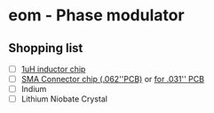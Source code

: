 # eom - Phase modulator
## Shopping list

- [ ] [1uH inductor chip](https://www.aliexpress.com/item/50pcs-lot-1206-SMD-Chip-inductor-3216-1uH-1-2uH-1-5uH-1-8uH-2-2uH/32858773509.html?spm=2114.search0104.3.57.4b4163c75f5PAD&ws_ab_test=searchweb0_0,searchweb201602_10_10065_10130_10068_10890_10547_319_10546_317_10548_10545_10696_453_10084_454_10083_10618_10307_537_536_10902_10059_10884_10887_321_322_10103,searchweb201603_51,ppcSwitch_0&algo_expid=2d753224-a77a-4433-8c6b-cfb30f010083-8&algo_pvid=2d753224-a77a-4433-8c6b-cfb30f010083&transAbTest=ae803_4) 
- [ ] [SMA Connector chip (.062''PCB)](https://www.aliexpress.com/item/SMA-female-PCB-end-launch-mount-wide-flange-connector-062-PCB-free-shipping/306672227.html?spm=2114.search0104.3.8.529024526b9rSO&ws_ab_test=searchweb0_0,searchweb201602_10_10065_10130_10068_10890_10547_319_10546_317_10548_10545_10696_453_10084_454_10083_10618_10307_537_536_10902_10059_10884_10887_321_322_10103,searchweb201603_51,ppcSwitch_0&algo_expid=edf8f631-aec6-46df-9352-fb78b9c3eb2a-1&algo_pvid=edf8f631-aec6-46df-9352-fb78b9c3eb2a&transAbTest=ae803_4) or [for .031'' PCB](https://www.aliexpress.com/item/SMA-female-PCB-end-launch-mount-wide-flange-connector-031-PCB-free-shipping/306670923.html?spm=2114.search0104.3.56.529024526b9rSO&ws_ab_test=searchweb0_0,searchweb201602_10_10065_10130_10068_10890_10547_319_10546_317_10548_10545_10696_453_10084_454_10083_10618_10307_537_536_10902_10059_10884_10887_321_322_10103,searchweb201603_51,ppcSwitch_0&algo_expid=edf8f631-aec6-46df-9352-fb78b9c3eb2a-9&algo_pvid=edf8f631-aec6-46df-9352-fb78b9c3eb2a&transAbTest=ae803_4)
- [ ] Indium
- [ ] Lithium Niobate Crystal